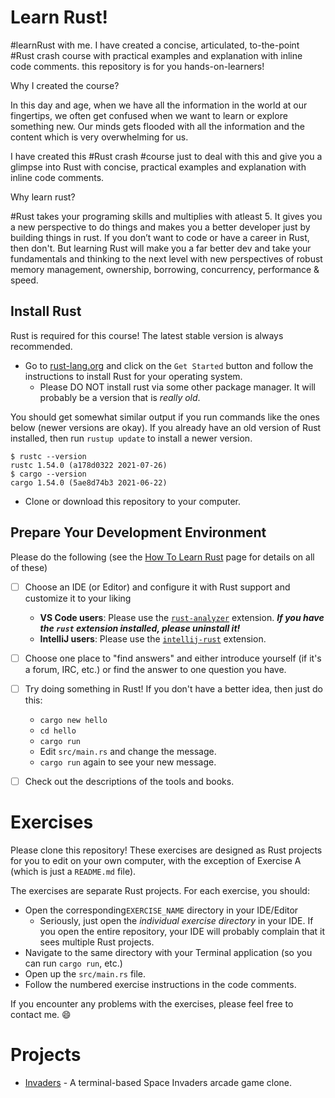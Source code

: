 # Learn Rust!
#learnRust with me. 
I have created a concise, articulated, to-the-point #Rust crash course with practical examples and explanation with inline code comments.
this repository is for you hands-on-learners!

Why I created the course?

In this day and age, when we have all the information in the world at our fingertips, we often get confused when we want to learn or explore something new. Our minds gets flooded with all the information and the content which is very overwhelming for us.

I have created this #Rust crash #course just to deal with this and give you a glimpse into Rust with concise, practical examples and explanation with inline code comments.

Why learn rust?

#Rust takes your programing skills and multiplies with atleast 5. It gives you a new perspective to do things and makes you a better developer just by building things in rust. If you don’t want to code or have a career in Rust, then don't. But learning Rust will make you a far better dev and take your fundamentals and thinking to the next level with new perspectives of robust memory management, ownership, borrowing, concurrency, performance & speed.

## Install Rust

Rust is required for this course!  The latest stable version is always recommended.

- Go to [rust-lang.org](https://rust-lang.org) and click on the `Get Started`
   button and follow the instructions to install Rust for your operating system.
   - Please DO NOT install rust via some other package manager.  It will probably be a version that is _really old_.

You should get somewhat similar output if you run commands like the ones below (newer versions are okay).  If you 
already have an old version of Rust installed, then run `rustup update` to install a newer version.

```shell
$ rustc --version
rustc 1.54.0 (a178d0322 2021-07-26)
$ cargo --version
cargo 1.54.0 (5ae8d74b3 2021-06-22)
```

- Clone or download this repository to your computer.

## Prepare Your Development Environment

Please do the following (see the [How To Learn Rust](https://github.com/CleanCut/ultimate_rust_crash_course/blob/master/HowToLearnRust.md)
page for details on all of these)
- [ ] Choose an IDE (or Editor) and configure it with Rust support and customize it to your liking
  - **VS Code users**: Please use the [`rust-analyzer`] extension. **_If you have the `rust` extension installed, please uninstall it!_**
  - **IntelliJ users**: Please use the [`intellij-rust`] extension.
- [ ] Choose one place to "find answers" and either introduce yourself (if it's a forum, IRC, etc.) or find the answer
      to one question you have.
- [ ] Try doing something in Rust!  If you don't have a better idea, then just do this:
  - `cargo new hello`
  - `cd hello`
  - `cargo run`
  - Edit `src/main.rs` and change the message.
  - `cargo run` again to see your new message.
- [ ] Check out the descriptions of the tools and books.


# Exercises

Please clone this repository! These exercises are designed as Rust projects for you to edit on your
own computer, with the exception of Exercise A (which is just a `README.md` file).

The exercises are separate Rust projects.  For each exercise,
you should:
- Open the corresponding`EXERCISE_NAME` directory in your IDE/Editor
  - Seriously, just open the _individual exercise directory_ in your IDE. If you open the entire repository, your IDE will probably complain that it sees multiple Rust projects.
- Navigate to the same directory with your Terminal application (so you can run `cargo run`, etc.)
- Open up the `src/main.rs` file.
- Follow the numbered exercise instructions in the code comments.

If you encounter any problems with the exercises, please feel free to contact me. 😄

# Projects

- [Invaders](https://github.com/1xahmed/space_invaders) - A terminal-based Space Invaders arcade game clone.


[`rust-analyzer`]: https://marketplace.visualstudio.com/items?itemName=matklad.rust-analyzer
[`intellij-rust`]: https://intellij-rust.github.io/
